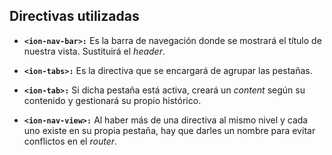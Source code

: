 ## Directivas utilizadas

- **```<ion-nav-bar>:```** Es la barra de navegación donde se mostrará el título de nuestra vista. Sustituirá el *header*.

- **```<ion-tabs>:```** Es la directiva que se encargará de agrupar las pestañas.

- **```<ion-tab>:```** Si dicha pestaña está activa, creará un *content* según su contenido y gestionará su propio histórico.

- **```<ion-nav-view>:```** Al haber más de una directiva al mismo nivel y cada uno existe en su propia pestaña, hay que darles un nombre para evitar conflictos en el *router*.
